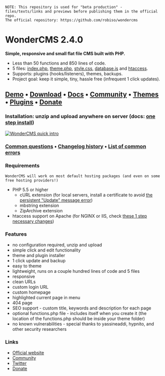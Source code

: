     NOTE: This repository is used for "beta production" - files/texts/links and previews before publishing them in the official repo.
    The official repository: https://github.com/robiso/wondercms

# WonderCMS 2.4.0
**Simple, responsive and small flat file CMS built with PHP.**
 - Less than 50 functions and 850 lines of code.
 - 5 files: [index.php](https://github.com/robiso/wondercms/blob/master/index.php), [theme.php](https://github.com/robiso/wondercms/blob/master/themes/default/theme.php), [style.css](https://github.com/robiso/wondercms/blob/master/themes/default/css/style.css), [database.js](https://github.com/robiso/wondercms/wiki/Default-database.js#default-databasejs) and [htaccess](https://github.com/robiso/wondercms/blob/master/.htaccess).
 - Supports: plugins (hooks/listeners), themes, backups.
 - Project goal: keep it simple, tiny, hassle free (infrequent 1 click updates).

## [Demo](https://www.wondercms.com/demo) • [Download](https://wondercms.com/latest) • [Docs](https://github.com/robiso/wondercms/wiki#wondercms-documentation) • [Community](https://wondercms.com/community) • [Themes](https://wondercms.com/themes) • [Plugins](https://wondercms.com/plugins) • [Donate](https://wondercms.com/donate)
### Installation: unzip and upload anywhere on server (docs: [one step install](https://github.com/robiso/wondercms/wiki/One-step-install))

<a href="https://www.wondercms.com" title="WonderCMS website"><img src="https://www.wondercms.com/WonderCMS-intro.png?v=5" alt="WonderCMS quick intro" /></a>
### [Common questions](https://github.com/robiso/wondercms/wiki#common-questions--help) • [Changelog history](https://wondercms.com/whatsnew) • [List of common errors](https://github.com/robiso/wondercms/wiki/List-of-common-errors)


### Requirements
    WonderCMS will work on most default hosting packages (and even on some free hosting providers!)
- PHP 5.5 or higher
  - cURL extension (for local servers, install a certificate to avoid [the persistent "Update" message error](https://github.com/robiso/wondercms/wiki/Persistent-%22New-WonderCMS-update-available%22-message))
  - mbstring extension
  - ZipArchive extension
- htaccess support on Apache (for NGINX or IIS, check [these 1 step necessary changes](https://github.com/robiso/wondercms/wiki/One-step-install#additional-steps-for-nginx-and-iis))

### Features
 - no configuration required, unzip and upload
 - simple click and edit functionality
 - theme and plugin installer
 - 1 click update and backup
 - easy to theme
 - lightweight, runs on a couple hundred lines of code and 5 files
 - responsive
 - clean URLs
 - custom login URL
 - custom homepage
 - highlighted current page in menu
 - 404 page
 - SEO support - custom title, keywords and description for each page
 - optional functions.php file - includes itself when you create it (the location of the functions.php should be inside your theme folder)
 - no known vulnerabilities - special thanks to yassineaddi, hypnito, and other security researchers

### Links
- [Official website](https://wondercms.com)
- [Community](https://wondercms.com/forum)
- [Twitter](https://twitter.com/wondercms)
- [Donate](https://wondercms.com/donate)
